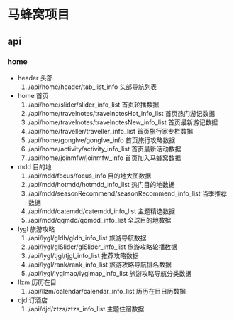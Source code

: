 # 马蜂窝项目
## api
### home
- header 头部
  1. /api/home/header/tab_list_info
    头部导航列表
- home 首页
  1. /api/home/slider/slider_info_list
    首页轮播数据
  2. /api/home/travelnotes/travelnotesHot_info_list
    首页热门游记数据
  3. /api/home/travelnotes/travelnotesNew_info_list
    首页最新游记数据
  4. /api/home/traveller/traveller_info_list
    首页旅行家专栏数据
  5. /api/home/gonglve/gonglve_info
    首页旅行攻略数据
  6. /api/home/activity/activity_info_list
    首页最新活动数据
  7. /api/home/joinmfw/joinmfw_info
    首页加入马蜂窝数据
- mdd 目的地
  1. /api/mdd/focus/focus_info
    目的地大图数据
  2. /api/mdd/hotmdd/hotmdd_info_list
    热门目的地数据
  3. /api/mdd/seasonRecommend/seasonRecommend_info_list
    当季推荐数据
  4. /api/mdd/catemdd/catemdd_info_list
    主题精选数据
  5. /api/mdd/qqmdd/qqmdd_info_list
    全球目的地数据
- lygl 旅游攻略
  1. /api/lygl/gldh/gldh_info_list
    旅游导航数据
  2. /api/lygl/glSlider/glSlider_info_list
    旅游攻略轮播数据
  3. /api/lygl/tjgl/tjgl_info_list
    推荐攻略数据
  4. /api/lygl/rank/rank_info_list
    旅游攻略导航排名数据
  5. /api/lygl/lyglmap/lyglmap_info_list
    旅游攻略导航分类数据
- llzm 历历在目
  1. /api/llzm/calendar/calendar_info_list
    历历在目日历数据
- djd 订酒店
  1. /api/djd/ztzs/ztzs_info_list
    主题住宿数据